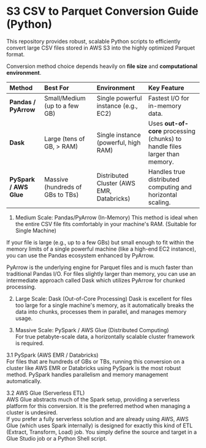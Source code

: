 # S3 CSV to Parquet Conversion Guide (Python) <br>
This repository provides robust, scalable Python scripts to efficiently convert large CSV files stored in AWS S3 into the highly optimized Parquet format. <br>

Conversion method choice depends heavily on **file size** and **computational environment**.<br>

| Method | Best For | Environment | Key Feature |
| :--- | :--- | :--- | :--- |
| **Pandas / PyArrow** | Small/Medium (up to a few GB) | Single powerful instance (e.g., EC2) | Fastest I/O for in-memory data. |
| **Dask** | Large (tens of GB, > RAM) | Single instance (powerful, high RAM) | Uses **out-of-core** processing (chunks) to handle files larger than memory. |
| **PySpark / AWS Glue** | Massive (hundreds of GBs to TBs) | Distributed Cluster (AWS EMR, Databricks) | Handles true distributed computing and horizontal scaling. |


1. Medium Scale: Pandas/PyArrow (In-Memory)
This method is ideal when the entire CSV file fits comfortably in your machine's RAM. (Suitable for Single Machine)<br>

If your file is large (e.g., up to a few GBs) but small enough to fit within the memory limits of a single powerful machine (like a high-end EC2 instance), you can use the Pandas ecosystem enhanced by PyArrow.<br>

PyArrow is the underlying engine for Parquet files and is much faster than traditional Pandas I/O. For files slightly larger than memory, you can use an intermediate approach called Dask which utilizes PyArrow for chunked processing.<br>


2. Large Scale: Dask (Out-of-Core Processing)
Dask is excellent for files too large for a single machine's memory, as it automatically breaks the data into chunks, processes them in parallel, and manages memory usage.


3. Massive Scale: PySpark / AWS Glue (Distributed Computing)<br>
For true petabyte-scale data, a horizontally scalable cluster framework is required.<br>

3.1 PySpark (AWS EMR / Databricks)<br>
For files that are hundreds of GBs or TBs, running this conversion on a cluster like AWS EMR or Databricks using PySpark is the most robust method. PySpark handles parallelism and memory management automatically.<br>

3.2 AWS Glue (Serverless ETL)<br>
AWS Glue abstracts much of the Spark setup, providing a serverless platform for this conversion. It is the preferred method when managing a cluster is undesired.<br>
If you prefer a fully serverless solution and are already using AWS, AWS Glue (which uses Spark internally) is designed for exactly this kind of ETL (Extract, Transform, Load) job. You simply define the source and target in a Glue Studio job or a Python Shell script.<br>
